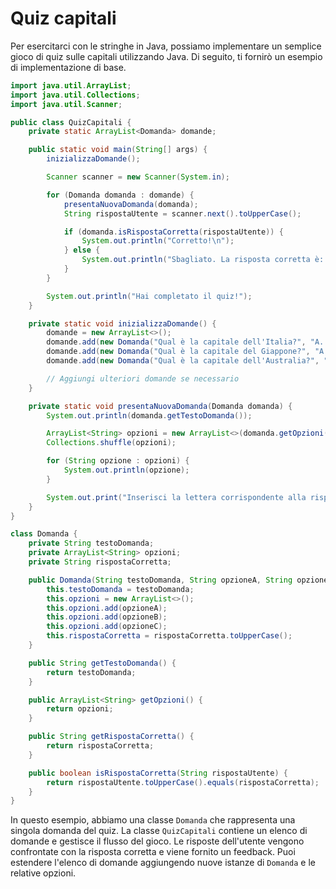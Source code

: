 # Quiz capitali

Per esercitarci con le stringhe in Java, possiamo implementare un semplice gioco di quiz sulle capitali utilizzando Java. Di seguito, ti fornirò un esempio di implementazione di base.

```java
import java.util.ArrayList;
import java.util.Collections;
import java.util.Scanner;

public class QuizCapitali {
    private static ArrayList<Domanda> domande;

    public static void main(String[] args) {
        inizializzaDomande();

        Scanner scanner = new Scanner(System.in);

        for (Domanda domanda : domande) {
            presentaNuovaDomanda(domanda);
            String rispostaUtente = scanner.next().toUpperCase();

            if (domanda.isRispostaCorretta(rispostaUtente)) {
                System.out.println("Corretto!\n");
            } else {
                System.out.println("Sbagliato. La risposta corretta è: " + domanda.getRispostaCorretta() + "\n");
            }
        }

        System.out.println("Hai completato il quiz!");
    }

    private static void inizializzaDomande() {
        domande = new ArrayList<>();
        domande.add(new Domanda("Qual è la capitale dell'Italia?", "A. Roma", "B. Madrid", "C. Parigi"));
        domande.add(new Domanda("Qual è la capitale del Giappone?", "A. Tokyo", "B. Pechino", "C. Seul"));
        domande.add(new Domanda("Qual è la capitale dell'Australia?", "A. Sydney", "B. Canberra", "C. Melbourne"));

        // Aggiungi ulteriori domande se necessario
    }

    private static void presentaNuovaDomanda(Domanda domanda) {
        System.out.println(domanda.getTestoDomanda());

        ArrayList<String> opzioni = new ArrayList<>(domanda.getOpzioni());
        Collections.shuffle(opzioni);

        for (String opzione : opzioni) {
            System.out.println(opzione);
        }

        System.out.print("Inserisci la lettera corrispondente alla risposta: ");
    }
}

class Domanda {
    private String testoDomanda;
    private ArrayList<String> opzioni;
    private String rispostaCorretta;

    public Domanda(String testoDomanda, String opzioneA, String opzioneB, String opzioneC, String rispostaCorretta) {
        this.testoDomanda = testoDomanda;
        this.opzioni = new ArrayList<>();
        this.opzioni.add(opzioneA);
        this.opzioni.add(opzioneB);
        this.opzioni.add(opzioneC);
        this.rispostaCorretta = rispostaCorretta.toUpperCase();
    }

    public String getTestoDomanda() {
        return testoDomanda;
    }

    public ArrayList<String> getOpzioni() {
        return opzioni;
    }

    public String getRispostaCorretta() {
        return rispostaCorretta;
    }

    public boolean isRispostaCorretta(String rispostaUtente) {
        return rispostaUtente.toUpperCase().equals(rispostaCorretta);
    }
}
```

In questo esempio, abbiamo una classe `Domanda` che rappresenta una singola domanda del quiz. La classe `QuizCapitali` contiene un elenco di domande e gestisce il flusso del gioco. Le risposte dell'utente vengono confrontate con la risposta corretta e viene fornito un feedback. Puoi estendere l'elenco di domande aggiungendo nuove istanze di `Domanda` e le relative opzioni.

